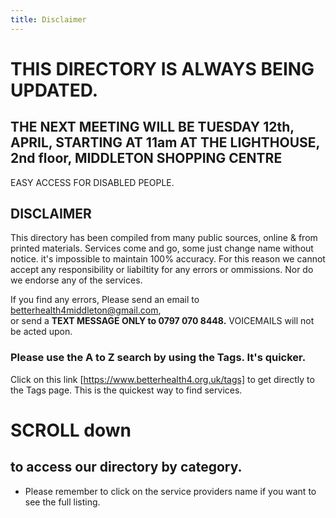 ```yaml
---
title: Disclaimer
---
```

# THIS DIRECTORY IS ALWAYS BEING UPDATED.  
  
## THE NEXT MEETING WILL BE TUESDAY 12th, APRIL, STARTING AT 11am AT THE LIGHTHOUSE, 2nd floor, MIDDLETON SHOPPING CENTRE  
EASY ACCESS FOR DISABLED PEOPLE.

## DISCLAIMER
This directory has been compiled from many public sources, online & from printed materials. Services come and go, some  just change name without notice.  it's impossible to  maintain 100% accuracy.  For this reason we cannot accept any responsibility or liabiltity for any errors or ommissions.  Nor do we endorse any of the services.

If you find any errors, Please send an email to [betterhealth4middleton@gmail.com](mailto:betterhealth4middleton@gmail.com),  
or send a  **TEXT MESSAGE ONLY to 0797 070 8448.**   VOICEMAILS will not be acted upon.

### Please use the A to Z search by using the Tags. It's quicker.   
Click on this link  [https://www.betterhealth4.org.uk/tags] to get directly to the Tags page. This is the quickest way to find services.  

# SCROLL down  
## to access our directory by category.  
- Please remember to click on the service providers name if you want to see the full listing.
